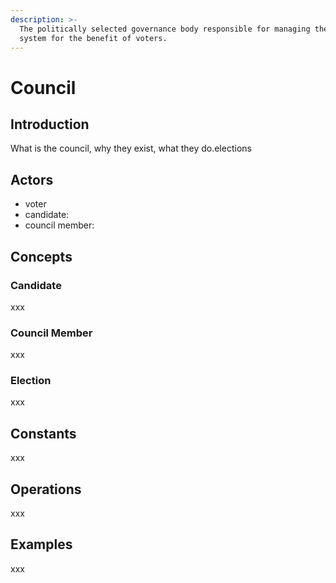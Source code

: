 ```yaml
---
description: >-
  The politically selected governance body responsible for managing the proposal
  system for the benefit of voters.
---
```


# Council

## Introduction

What is the council, why they exist, what they do.elections

## Actors

* voter
* candidate:
* council member:

## Concepts

### Candidate

xxx

### Council Member

xxx

### Election

xxx

## Constants

xxx

## Operations

xxx

## Examples

xxx





